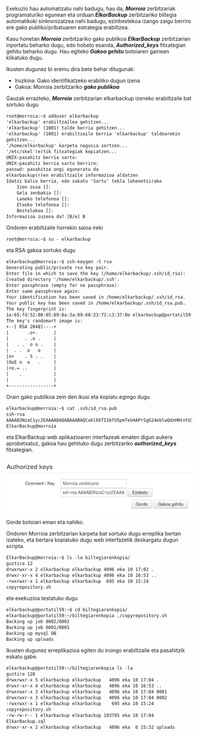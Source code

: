 Exekuzio hau automatizatu nahi badugu, hau da, ***Morroia*** zerbitzariak programaturiko egunean eta orduan ***ElkarBackup*** zerbitzariko biltegia automatikoki sinkronizatzea nahi badugu, ezinbestekoa izango zaigu berriro ere gako publiko/pribatuaren estrategia erabiltzea.

Kasu honetan ***Morroia*** zerbitzariko gako publikoa ***ElkarBackup*** zerbitzarian inportatu beharko dugu, edo hobeto esanda, ***Authorized_keys*** fitxategian gehitu beharko dugu. Hau egiteko ***Gakoa gehitu*** botoiaren gainean klikatuko dugu.

Ikusten dugunez bi eremu dira bete behar ditugunak:

- Iruzkina: Gako identifikatzeko erabiliko dugun izena
- Gakoa: Morroia zerbitzariko ***gako publikoa***

Gauzak errazteko, ***Morroia*** zerbitzarian elkarbackup izeneko erabiltzaile bat sortuko dugu

```
root@morroia:~$ adduser elkarbackup
'elkarbackup' erabiltzailea gehitzen...
'elkarbackup' (1001) talde berria gehitzen...
'elkarbackup' (1001) erabiltzaile berria 'elkarbackup' taldearekin gehitzen...
'/home/elkarbackup' karpeta nagusia sortzen...
'/etc/skel'(e)tik fitxategiak kopiatzen...
UNIX-pasahitz berria sartu:
UNIX-pasahitz berria sartu berriro:
passwd: pasahitza ongi eguneratu da
elkarbackup(r)en erabiltzaile informazioa aldatzen
Idatzi balio berria, edo sakatu 'Sartu' tekla lehenetsirako
	Izen osoa []:
	Gela zenbakia []:
	Laneko telefonoa []:
	Etxeko telefonoa []:
	Bestelakoa []:
Informazioa zuzena da? [B/e] B
```

Ondoren erabiltzaile horrekin saioa ireki

```
root@morroia:~$ su - elkarbackup
```

eta RSA gakoa sortuko dugu

```
elkarbackup@morroia:~$ ssh-keygen -t rsa
Generating public/private rsa key pair.
Enter file in which to save the key (/home/elkarbackup/.ssh/id_rsa):
Created directory '/home/elkarbackup/.ssh'.
Enter passphrase (empty for no passphrase):
Enter same passphrase again:
Your identification has been saved in /home/elkarbackup/.ssh/id_rsa.
Your public key has been saved in /home/elkarbackup/.ssh/id_rsa.pub.
The key fingerprint is:
1a:65:fd:52:08:05:89:8a:3a:89:68:23:72:c3:37:0e elkarbackup@portatil59
The key's randomart image is:
+--[ RSA 2048]----+
|       .o+.      |
|      . .o .     |
|   . .  o o .    |
|  . .  o   o     |
|o+    . S . .    |
|OoE o  o   .     |
|+o.= ..          |
|    .            |
|                 |
+-----------------+
```


Orain gako publikoa zein den ikusi eta kopiatu egingo dugu

```
elkarbackup@morroia:~$ cat .ssh/id_rsa.pub
ssh-rsa AAAAB3NzaC1yc2EAAAADAQABAAABAQCuklE6TI16fU5pmTeU4APrSgG24eblwQdnHNtntUIIRSyAkAemPil2GDpufXgPKqT+FQV02z4JiaoTMMhQpsGqS/Shz/KE/MA7pm8k9v6qnFKVpY6HXZZyvgYhH+Yy6FxxDk+QGQqQMnabzmanyxcBBdQ3ZdluYbwT5kdlgAJR8eTlN/M08hrKKeQGbEVXP3GCPWYsiDV2p6VgRgkPzCSWUgMP63668ZAoNq8mlhW8RF+BEYDF9TPh7PJaEhc+Ea5LiiggD/E2lqQmFGYTqbjELKT4b97y6nDj+2UIG0pvqZ/dN0ZMdsCMX577e8ppkafMqgwGT3D7Af4gD9KninL3 ElkarBackup@morroia
```


eta ElkarBackup  web aplikazioaren interfazeak ematen digun aukera aprobetxatuz, gakoa hau gehituko dugu zerbitzariko ***authorized_keys*** fitxategian.

![Bezeroak eta Lanak](../assets/parametroak9.png)

Gorde botoiari eman eta nahiko.

Ondoren Morroia zerbitzarian karpeta bat sortuko dugu erreplika bertan izateko, eta bertara kopiatuko dugu web interfazetik deskargatu dugun scripta.

```
ElkarBackup@morroia:~$ ls -la biltegiarenkopia/
guztira 12
drwxrwxr-x 2 elkarbackup elkarbackup 4096 eka 10 17:02 .
drwxr-xr-x 4 elkarbackup elkarbackup 4096 eka 10 16:53 ..
-rwxrwxr-x 1 elkarbackup elkarbackup  695 eka 10 15:24 copyrepository.sh
```

eta exekuzioa testatuko dugu

```
elkarbackup@portatil59:~$ cd biltegiarenkopia/
elkarbackup@portatil59:~/biltegiarenkopia ./copyrepository.sh
Backing up job 0002/0002
Backing up job 0001/0001
Backing up mysql DB
Backing up uploads
```

Ikusten dugunez erreplikazioa egiten du inongo erabiltzaile eta pasahitzik eskatu gabe.

```
elkarbackup@portatil59:~/biltegiarenkopia ls -la
guztira 128
drwxrwxr-x 5 elkarbackup elkarbackup   4096 eka 10 17:04 .
drwxr-xr-x 4 elkarbackup elkarbackup   4096 eka 10 16:53 ..
drwxrwxr-x 3 elkarbackup elkarbackup   4096 eka 10 17:04 0001
drwxrwxr-x 3 elkarbackup elkarbackup   4096 eka 10 17:04 0002
-rwxrwxr-x 1 elkarbackup elkarbackup    695 eka 10 15:24 copyrepository.sh
-rw-rw-r-- 1 elkarbackup elkarbackup 103785 eka 10 17:04 ElkarBackup.sql
drwxr-xr-x 2 elkarbackup elkarbackup   4096 eka  6 15:32 uploads
```



